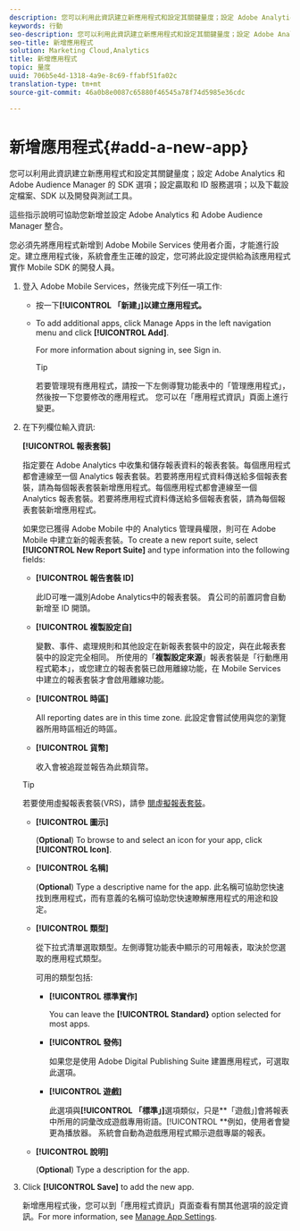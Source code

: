 ```yaml
---
description: 您可以利用此資訊建立新應用程式和設定其關鍵量度；設定 Adobe Analytics 和 Adobe Audience Manager 的 SDK 選項；設定贏取和 ID 服務選項；以及下載設定檔案、SDK 以及開發與測試工具。
keywords: 行動
seo-description: 您可以利用此資訊建立新應用程式和設定其關鍵量度；設定 Adobe Analytics 和 Adobe Audience Manager 的 SDK 選項；設定贏取和 ID 服務選項；以及下載設定檔案、SDK 以及開發與測試工具。
seo-title: 新增應用程式
solution: Marketing Cloud,Analytics
title: 新增應用程式
topic: 量度
uuid: 706b5e4d-1318-4a9e-8c69-ffabf51fa02c
translation-type: tm+mt
source-git-commit: 46a0b8e0087c65880f46545a78f74d5985e36cdc

---
```



# 新增應用程式{#add-a-new-app}

您可以利用此資訊建立新應用程式和設定其關鍵量度；設定 Adobe Analytics 和 Adobe Audience Manager 的 SDK 選項；設定贏取和 ID 服務選項；以及下載設定檔案、SDK 以及開發與測試工具。

這些指示說明可協助您新增並設定 Adobe Analytics 和 Adobe Audience Manager 整合。

您必須先將應用程式新增到 Adobe Mobile Services 使用者介面，才能進行設定。建立應用程式後，系統會產生正確的設定，您可將此設定提供給為該應用程式實作 Mobile SDK 的開發人員。

1. 登入 Adobe Mobile Services，然後完成下列任一項工作:

   * 按一下&#x200B;**[!UICONTROL 「新建」]以建立應用程式。**
   * To add additional apps, click Manage Apps in the left navigation menu and click **[!UICONTROL Add]**.

      For more information about signing in, see Sign in.[](/help/using/gs/gs-signin.md)

      >[!TIP]
      >
      >若要管理現有應用程式，請按一下左側導覽功能表中的「管理應用程式」，然後按一下您要修改的應用程式。 您可以在「應用程式資訊」頁面上進行變更。

1. 在下列欄位輸入資訊:

   **[!UICONTROL 報表套裝]**

   指定要在 Adobe Analytics 中收集和儲存報表資料的報表套裝。每個應用程式都會連線至一個 Analytics 報表套裝。若要將應用程式資料傳送給多個報表套裝，請為每個報表套裝新增應用程式。每個應用程式都會連線至一個 Analytics 報表套裝。若要將應用程式資料傳送給多個報表套裝，請為每個報表套裝新增應用程式。

   如果您已獲得 Adobe Mobile 中的 Analytics 管理員權限，則可在 Adobe Mobile 中建立新的報表套裝。To create a new report suite, select **[!UICONTROL New Report Suite]** and type information into the following fields:

   * **[!UICONTROL 報告套裝 ID]**

      此ID可唯一識別Adobe Analytics中的報表套裝。 貴公司的前置詞會自動新增至 ID 開頭。

   * **[!UICONTROL 複製設定自]**

      變數、事件、處理規則和其他設定在新報表套裝中的設定，與在此報表套裝中的設定完全相同。 所使用的「**複製設定來源**」報表套裝是「行動應用程式範本」，或您建立的報表套裝已啟用離線功能，在 Mobile Services 中建立的報表套裝才會啟用離線功能。

   * **[!UICONTROL 時區]**

      All reporting dates are in this time zone. 此設定會嘗試使用與您的瀏覽器所用時區相近的時區。

   * **[!UICONTROL 貨幣]**

      收入會被追蹤並報告為此類貨幣。
   >[!TIP]
   >
   >若要使用虛擬報表套裝(VRS)，請參 [閱虛擬報表套裝](/help/using/manage-apps/c-mob-vrs.md)。

   * **[!UICONTROL 圖示]**

      (**Optional**) To browse to and select an icon for your app, click **[!UICONTROL Icon]**.

   * **[!UICONTROL 名稱]**

      (**Optional**) Type a descriptive name for the app. 此名稱可協助您快速找到應用程式，而有意義的名稱可協助您快速瞭解應用程式的用途和設定。

   * **[!UICONTROL 類型]**

      從下拉式清單選取類型。左側導覽功能表中顯示的可用報表，取決於您選取的應用程式類型。

      可用的類型包括:

      * **[!UICONTROL 標準實作]**

         You can leave the **[!UICONTROL Standard}** option selected for most apps.

      * **[!UICONTROL 發佈]**

         如果您是使用 Adobe Digital Publishing Suite 建置應用程式，可選取此選項。

      * **[!UICONTROL 遊戲]**

         此選項與&#x200B;**[!UICONTROL 「標準」]**&#x200B;選項類似，只是&#x200B;**「遊戲」]會將報表中所用的詞彙改成遊戲專用術語。[!UICONTROL **&#x200B;例如，使用者會變更為播放器。 系統會自動為遊戲應用程式顯示遊戲專屬的報表。
   * **[!UICONTROL 說明]**

      (**Optional**) Type a description for the app.



1. Click **[!UICONTROL Save]** to add the new app.

   新增應用程式後，您可以到「應用程式資訊」頁面查看有關其他選項的設定資訊。For more information, see [Manage App Settings](/help/using/c-manage-app-settings/c-manage-app-settings.md).
